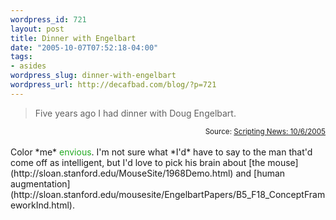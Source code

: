 ```yaml
--- 
wordpress_id: 721
layout: post
title: Dinner with Engelbart
date: "2005-10-07T07:52:18-04:00"
tags: 
- asides
wordpress_slug: dinner-with-engelbart
wordpress_url: http://decafbad.com/blog/?p=721
---
```

<blockquote cite="http://archive.scripting.com/2005/10/06#When:4:12:22AM">Five years ago I had dinner with Doug Engelbart.</blockquote><small style="text-align:right; display:block">Source: <a href="http://archive.scripting.com/2005/10/06#When:4:12:22AM">Scripting News: 10/6/2005</a></small><br />
Color *me* <span style="color: #2a2">envious</span>.  I'm not sure what *I'd* have to say to the man that'd come off as intelligent, but I'd love to pick his brain about [the mouse](http://sloan.stanford.edu/MouseSite/1968Demo.html) and [human augmentation](http://sloan.stanford.edu/mousesite/EngelbartPapers/B5_F18_ConceptFrameworkInd.html).
